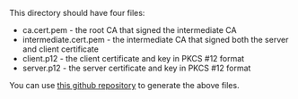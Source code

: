 This directory should have four files:

* ca.cert.pem - the root CA that signed the intermediate CA
* intermediate.cert.pem - the intermediate CA that signed both the server and client certificate
* client.p12 - the client certificate and key in PKCS #12 format
* server.p12 - the server certificate and key in PKCS #12 format

You can use [this github repository](https://github.com/rlucente-se-jboss/intranet-test-certs) to generate the above files.

